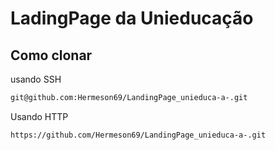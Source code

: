 # LadingPage da Unieducação

## Como clonar

usando SSH

```bash
git@github.com:Hermeson69/LandingPage_unieduca-a-.git
```

Usando HTTP

```bash
https://github.com/Hermeson69/LandingPage_unieduca-a-.git
```
